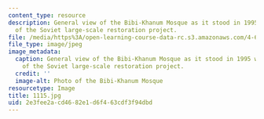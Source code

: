 ```yaml
---
content_type: resource
description: General view of the Bibi-Khanum Mosque as it stood in 1995 with the halt
  of the Soviet large-scale restoration project.
file: /media/https%3A/open-learning-course-data-rc.s3.amazonaws.com/4-614-religious-architecture-and-islamic-cultures-fall-2002/2e3fee2acd4682e1d6f463cdf3f94dbd_1115.jpg
file_type: image/jpeg
image_metadata:
  caption: General view of the Bibi-Khanum Mosque as it stood in 1995 with the halt
    of the Soviet large-scale restoration project.
  credit: ''
  image-alt: Photo of the Bibi-Khanum Mosque
resourcetype: Image
title: 1115.jpg
uid: 2e3fee2a-cd46-82e1-d6f4-63cdf3f94dbd
---
```


